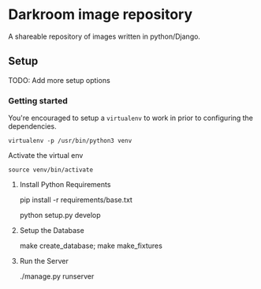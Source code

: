 # Darkroom image repository

A shareable repository of images written in python/Django.  

## Setup

TODO: Add more setup options

### Getting started

You're encouraged to setup a `virtualenv` to work in prior to configuring the dependencies.

    virtualenv -p /usr/bin/python3 venv

Activate the virtual env

    source venv/bin/activate


1. Install Python Requirements

    pip install -r requirements/base.txt

    python setup.py develop


5. Setup the Database

    make create_database; make make_fixtures

6. Run the Server

    ./manage.py runserver
